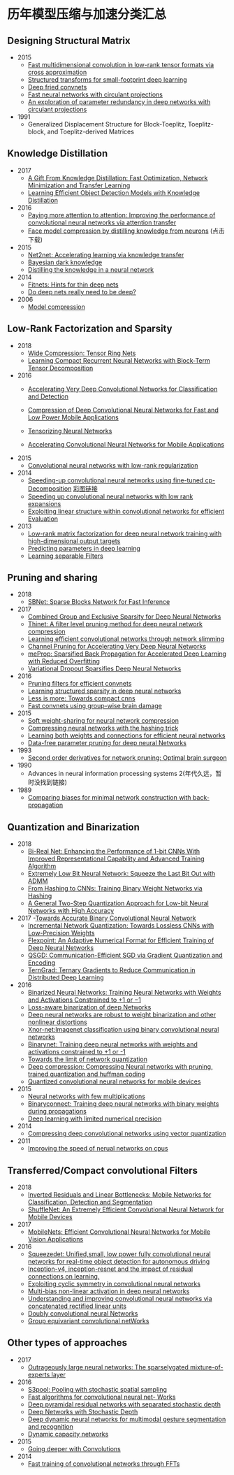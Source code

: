 # 历年模型压缩与加速分类汇总

## Designing Structural Matrix
- 2015 
  - [Fast multidimensional convolution in low-rank tensor formats via cross approximation](https://epubs.siam.org/doi/pdf/10.1137/140958529)
  - [Structured transforms for small-footprint deep learning](http://papers.nips.cc/paper/5869-structured-transforms-for-small-footprint-deep-learning.pdf)
  - [Deep fried convnets](https://www.cv-foundation.org/openaccess/content_iccv_2015/papers/Yang_Deep_Fried_Convnets_ICCV_2015_paper.pdf)
  - [Fast neural networks with circulant projections](http://sanjivk.com/CNN_arxiv.pdf)
  - [An exploration of parameter redundancy in deep networks with circulant projections](https://www.cv-foundation.org/openaccess/content_iccv_2015/papers/Cheng_An_Exploration_of_ICCV_2015_paper.pdf)
- 1991 
  - Generalized Displacement Structure for Block-Toeplitz, Toeplitz-block, and Toeplitz-derived Matrices
## Knowledge Distillation
- 2017 
  - [A Gift From Knowledge Distillation: Fast Optimization, Network Minimization and Transfer Learning](http://openaccess.thecvf.com/content_cvpr_2017/papers/Yim_A_Gift_From_CVPR_2017_paper.pdf)
  - [Learning Efficient Object Detection Models with Knowledge Distillation](https://papers.nips.cc/paper/6676-learning-efficient-object-detection-models-with-knowledge-distillation.pdf)
- 2016 
  - [Paying more attention to attention: Improving the performance of convolutional neural networks via attention transfer](https://arxiv.org/pdf/1612.03928.pdf)
  - [Face model compression by distilling knowledge from neurons](http://www.aaai.org/ocs/index.php/AAAI/AAAI16/paper/download/11977/12130) (点击下载)
- 2015 
  - [Net2net: Accelerating learning via knowledge transfer](https://arxiv.org/pdf/1511.05641.pdf)
  - [Bayesian dark knowledge](http://papers.nips.cc/paper/5965-bayesian-dark-knowledge.pdf)
  - [Distilling the knowledge in a neural network](https://arxiv.org/pdf/1503.02531.pdf)
- 2014 
  - [Fitnets: Hints for thin deep nets](https://arxiv.org/pdf/1412.6550.pdf)
  - [Do deep nets really need to be deep?](http://papers.nips.cc/paper/5484-do-deep-nets-really-need-to-be-deep.pdf)
- 2006 
  - [Model compression](http://delivery.acm.org/10.1145/1160000/1150464/p535-bucilua.pdf?ip=211.64.159.6&id=1150464&acc=ACTIVE%20SERVICE&key=BF85BBA5741FDC6E%2E62F7C54E1C56C642%2E4D4702B0C3E38B35%2E4D4702B0C3E38B35&__acm__=1534748659_e8c8002904e52ce328882f6f9d040bf1)
## Low-Rank Factorization and Sparsity
- 2018
  - [Wide Compression: Tensor Ring Nets](https://arxiv.org/pdf/1802.09052.pdf)
  - [Learning Compact Recurrent Neural Networks with Block-Term Tensor Decomposition](http://openaccess.thecvf.com/content_cvpr_2018/papers/Ye_Learning_Compact_Recurrent_CVPR_2018_paper.pdf)
- 2016
  - [Accelerating Very Deep Convolutional Networks for Classification and Detection](https://arxiv.org/pdf/1505.06798.pdf)
  - [Compression of Deep Convolutional Neural Networks for Fast and Low Power Mobile Applications](https://arxiv.org/pdf/1511.06530.pdf)

  - [Tensorizing Neural Networks](https://pdfs.semanticscholar.org/e6f2/f3a5cc7c7213835b9aede15715b5830520e1.pdf)
  - [Accelerating Convolutional Neural Networks for Mobile Applications](http://delivery.acm.org/10.1145/2970000/2967280/p541-wang.pdf?ip=211.64.159.6&id=2967280&acc=ACTIVE%20SERVICE&key=BF85BBA5741FDC6E%2E62F7C54E1C56C642%2E4D4702B0C3E38B35%2E4D4702B0C3E38B35&__acm__=1534755851_ce9ee1e8069384c056554e67f7d6332f)
- 2015
  - [Convolutional neural networks with low-rank regularization](https://arxiv.org/pdf/1511.06067.pdf)
- 2014 
  - [Speeding-up convolutional neural networks using fine-tuned cp- Decomposition](https://arxiv.org/pdf/1412.6553.pdf) [彩图链接](http://sites.skoltech.ru/app/data/uploads/sites/25/2015/05/iclr2015_poster.pdf)
  - [Speeding up convolutional neural networks with low rank expansions](https://arxiv.org/pdf/1405.3866.pdf)
  - [Exploiting linear structure within convolutional networks for efficient Evaluation](http://papers.nips.cc/paper/5544-exploiting-linear-structure-within-convolutional-networks-for-efficient-evaluation.pdf)
- 2013 
  - [Low-rank matrix factorization for deep neural network training with high-dimensional output targets](https://ieeexplore.ieee.org/stamp/stamp.jsp?tp=&arnumber=6638949)
  - [Predicting parameters in deep learning](http://papers.nips.cc/paper/5025-predicting-parameters-in-deep-learning.pdf)
  - [Learning separable Filters](https://www.cv-foundation.org/openaccess/content_cvpr_2013/papers/Rigamonti_Learning_Separable_Filters_2013_CVPR_paper.pdf)
## Pruning and sharing
- 2018
  - [SBNet: Sparse Blocks Network for Fast Inference](https://arxiv.org/pdf/1801.02108.pdf)
- 2017
  - [Combined Group and Exclusive Sparsity for Deep Neural Networks](http://proceedings.mlr.press/v70/yoon17a/yoon17a.pdf)
  - [Thinet: A filter level pruning method for deep neural network compression](http://openaccess.thecvf.com/content_ICCV_2017/papers/Luo_ThiNet_A_Filter_ICCV_2017_paper.pdf)
  - [Learning efficient convolutional networks through network slimming](http://openaccess.thecvf.com/content_ICCV_2017/papers/Liu_Learning_Efficient_Convolutional_ICCV_2017_paper.pdf)
  - [Channel Pruning for Accelerating Very Deep Neural Networks](http://openaccess.thecvf.com/content_ICCV_2017/papers/He_Channel_Pruning_for_ICCV_2017_paper.pdf)
  - [meProp: Sparsified Back Propagation for Accelerated Deep Learning with Reduced Overfitting](https://arxiv.org/pdf/1706.06197.pdf)
  - [Variational Dropout Sparsifies Deep Neural Networks](https://arxiv.org/pdf/1701.05369.pdf)
- 2016 
  - [Pruning filters for efficient convnets](https://arxiv.org/abs/1608.08710)
  - [Learning structured sparsity in deep neural networks](https://papers.nips.cc/paper/6504-learning-structured-sparsity-in-deep-neural-networks.pdf)
  - [Less is more: Towards compact cnns](https://link.springer.com/chapter/10.1007/978-3-319-46493-0_40)
  - [Fast convnets using group-wise brain damage](https://www.cv-foundation.org/openaccess/content_cvpr_2016/papers/Lebedev_Fast_ConvNets_Using_CVPR_2016_paper.pdf)
- 2015 
  - [Soft weight-sharing for neural network compression](https://arxiv.org/pdf/1702.04008.pdf)
  - [Compressing neural networks with the hashing trick](http://proceedings.mlr.press/v37/chenc15.pdf)
  - [Learning both weights and connections for efficient neural networks](http://papers.nips.cc/paper/5784-learning-both-weights-and-connections-for-efficient-neural-network.pdf)
  - [Data-free parameter pruning for deep neural Networks](https://arxiv.org/pdf/1507.06149.pdf)
- 1993
  - [Second order derivatives for network pruning: Optimal brain surgeon](https://authors.library.caltech.edu/54983/3/647-second-order-derivatives-for-network-pruning-optimal-brain-surgeon(1).pdf)
- 1990 
  - Advances in neural information processing systems 2(年代久远，暂时没找到链接)
- 1989
  - [Comparing biases for minimal network construction with back-propagation](https://pdfs.semanticscholar.org/f4ea/5a6ff3ffcd11ec2e6ed7828a7d41279fb3ad.pdf)

## Quantization and Binarization
- 2018
  - [Bi-Real Net: Enhancing the Performance of 1-bit CNNs With Improved Representational Capability and Advanced Training Algorithm](https://arxiv.org/pdf/1808.00278.pdf)
  - [Extremely Low Bit Neural Network: Squeeze the Last Bit Out with ADMM](https://www.aaai.org/ocs/index.php/AAAI/AAAI18/paper/viewPDFInterstitial/16767/16728)
  - [From Hashing to CNNs: Training Binary Weight Networks via Hashing](https://arxiv.org/pdf/1802.02733.pdf)
  - [A General Two-Step Quantization Approach for Low-bit Neural Networks with High Accuracy](http://openaccess.thecvf.com/content_cvpr_2018/papers/Wang_Two-Step_Quantization_for_CVPR_2018_paper.pdf)
- 2017
  -[Towards Accurate Binary Convolutional Neural Network](https://arxiv.org/pdf/1711.11294.pdf)
  - [Incremental Network Quantization: Towards Lossless CNNs with Low-Precision Weights](https://arxiv.org/pdf/1702.03044.pdf)
  - [Flexpoint: An Adaptive Numerical Format for Efficient Training of Deep Neural Networks](http://papers.nips.cc/paper/6771-flexpoint-an-adaptive-numerical-format-for-efficient-training-of-deep-neural-networks.pdf)
  - [QSGD: Communication-Efficient SGD via Gradient Quantization and Encoding](https://pdfs.semanticscholar.org/c9d6/4aaa2007b60ef7814acc895dd90f15578a20.pdf)
  - [TernGrad: Ternary Gradients to Reduce Communication in Distributed Deep Learning](http://papers.nips.cc/paper/6749-terngrad-ternary-gradients-to-reduce-communication-in-distributed-deep-learning.pdf)
- 2016
  - [Binarized Neural Networks: Training Neural Networks with Weights and Activations Constrained to +1 or −1](https://arxiv.org/pdf/1602.02830.pdf)
  - [Loss-aware binarization of deep Networks](https://arxiv.org/pdf/1611.01600.pdf)
  - [Deep neural networks are robust to weight binarization and other nonlinear distortions](https://arxiv.org/pdf/1606.01981.pdf)
  - [Xnor-net:Imagenet classification using binary convolutional neural networks](https://arxiv.org/pdf/1603.05279.pdf)
  - [Binarynet: Training deep neural networks with weights and activations constrained to +1 or -1](https://arxiv.org/pdf/1602.02830.pdf)
  - [Towards the limit of network quantization ](https://arxiv.org/pdf/1612.01543.pdf)
  - [Deep compression: Compressing Neural networks with pruning, trained quantization and huffman coding](https://arxiv.org/pdf/1510.00149.pdf)
  - [Quantized convolutional neural networks for mobile devices](https://www.cv-foundation.org/openaccess/content_cvpr_2016/papers/Wu_Quantized_Convolutional_Neural_CVPR_2016_paper.pdf)
- 2015
  - [Neural networks with few multiplications](https://arxiv.org/pdf/1510.03009.pdf)
  - [Binaryconnect: Training deep neural networks with binary weights during propagations](http://papers.nips.cc/paper/5647-binaryconnect-training-deep-neural-networks-with-binary-weights-during-propagations.pdf)
  - [Deep learning with limited numerical precision](http://proceedings.mlr.press/v37/gupta15.pdf)
- 2014 
  - [Compressing deep convolutional networks using vector quantization](https://arxiv.org/pdf/1412.6115.pdf)
- 2011
  - [Improving the speed of nerual networks on cpus](https://static.googleusercontent.com/media/research.google.com/zh-CN//pubs/archive/37631.pdf)
## Transferred/Compact convolutional Filters
- 2018
  - [Inverted Residuals and Linear Bottlenecks: Mobile Networks for Classification, Detection and Segmentation](https://arxiv.org/pdf/1801.04381.pdf)
  - [ShuffleNet: An Extremely Efficient Convolutional Neural Network for Mobile Devices](https://arxiv.org/pdf/1707.01083.pdf)
- 2017
  - [MobileNets: Efficient Convolutional Neural Networks for Mobile Vision Applications](https://arxiv.org/pdf/1704.04861.pdf)
- 2016 
  - [Squeezedet: Unified,small, low power fully convolutional neural networks for real-time object detection for autonomous driving](http://openaccess.thecvf.com/content_cvpr_2017_workshops/w4/papers/Wu_SqueezeDet_Unified_Small_CVPR_2017_paper.pdf)
  - [Inception-v4, inception-resnet and the impact of residual connections on learning.](https://www.aaai.org/ocs/index.php/AAAI/AAAI17/paper/download/14806/14311)
  - [Exploiting cyclic symmetry in convolutional neural networks](https://arxiv.org/pdf/1602.02660.pdf)
  - [Multi-bias non-linear activation in deep neural networks](https://arxiv.org/pdf/1604.00676.pdf)
  - [Understanding and improving convolutional neural networks via concatenated rectified linear units](https://arxiv.org/pdf/1603.05201.pdf)
  - [Doubly convolutional neural Networks](https://web.iiit.ac.in/~parv.parkhiya/assets/files/SMAI%20Final%20Presentation.pdf)
  - [Group equivariant convolutional netWorks](http://proceedings.mlr.press/v48/cohenc16.pdf)
## Other types of approaches
- 2017 
  - [Outrageously large neural networks: The sparselygated mixture-of-experts layer](https://openreview.net/pdf?id=B1ckMDqlg)
- 2016
  - [S3pool: Pooling with stochastic spatial sampling](http://openaccess.thecvf.com/content_cvpr_2017/papers/Zhai_S3Pool_Pooling_With_CVPR_2017_paper.pdf)
  - [Fast algorithms for convolutional neural net- Works](https://www.cv-foundation.org/openaccess/content_cvpr_2016/papers/Lavin_Fast_Algorithms_for_CVPR_2016_paper.pdf)
  - [Deep pyramidal residual networks with separated stochastic depth](https://arxiv.org/pdf/1612.01230.pdf)
  - [Deep Networks with Stochastic Depth](https://arxiv.org/pdf/1603.09382.pdf)
  - [Deep dynamic neural networks for multimodal gesture segmentation and recognition](http://publications.idiap.ch/downloads/papers/2016/Wu_DEEPDYNAMICNEURALNETWORKSFORMULTIMODALGESTURESEGMENTATIONANDRECOGNITION_2016.pdf)
  - [Dynamic capacity networks](https://arxiv.org/pdf/1511.07838.pdf)
- 2015 
  - [Going deeper with Convolutions](https://www.cs.unc.edu/~wliu/papers/GoogLeNet.pdf)
- 2014 
  - [Fast training of convolutional networks through FFTs](https://arxiv.org/pdf/1312.5851.pdf)
